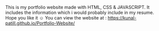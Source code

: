 This is my portfolio website made with HTML, CSS & JAVASCRIPT. It includes the information which i would probably include in my resume. Hope you like it ☺
You can view the website at : https://kunal-patill.github.io/Portfolio-Website/

<!-- ![1634136640011](https://user-images.githubusercontent.com/91950357/137158328-7452911b-4805-41af-83d1-2e00b412290a.jpg)
![1634136640025](https://user-images.githubusercontent.com/91950357/137158572-843dd942-be81-4689-b427-424914053659.jpg)
![1634136639971](https://user-images.githubusercontent.com/91950357/137158791-94c85447-eea3-4c6e-952a-85c5a0ebe8d1.jpg)
![1634136639984](https://user-images.githubusercontent.com/91950357/137158963-33a61228-2046-4c00-845c-97e449656c92.jpg)
![1634136639998](https://user-images.githubusercontent.com/91950357/137159165-2b31fcb7-5932-4137-a2a8-61542af05766.jpg)
 -->
